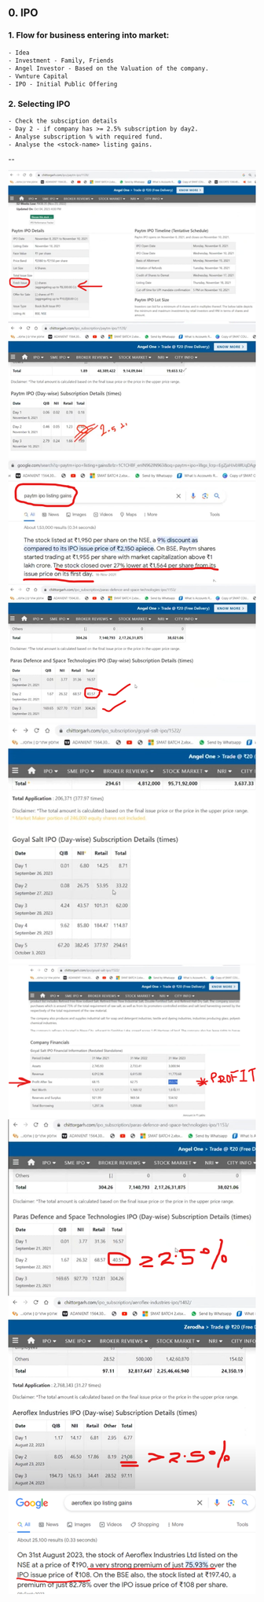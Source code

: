 
## 0. IPO

### 1. Flow for business entering into market:
    - Idea
    - Investment - Family, Friends
    - Angel Investor - Based on the Valuation of the company.
    - Vwnture Capital
    - IPO - Initial Public Offering

### 2. Selecting IPO 

    - Check the subsciption details 
    - Day 2 - if company has >= 2.5% subscription by day2. 
    - Analyse subscription % with required fund.
    - Analyse the <stock-name> listing gains.
--

![image](images/st13.png)
![image](images/st11.png)
![image](images/st16.png)
![image](images/st12.png)
![image](images/st14.png)
![image](images/st15.png)
![image](images/st17.png)
![image](images/st18.png)
![image](images/st19.png)


